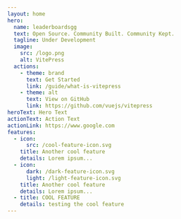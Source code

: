 ```yaml
---
layout: home
hero:
  name: leaderboardsgg
  text: Open Source. Community Built. Community Kept.
  tagline: Under Development
  image:
    src: /logo.png
    alt: VitePress
  actions:
    - theme: brand
      text: Get Started
      link: /guide/what-is-vitepress
    - theme: alt
      text: View on GitHub
      link: https://github.com/vuejs/vitepress
heroText: Hero Text
actionText: Action Text
actionLink: https://www.google.com
features:
  - icon:
      src: /cool-feature-icon.svg
    title: Another cool feature
    details: Lorem ipsum...
  - icon:
      dark: /dark-feature-icon.svg
      light: /light-feature-icon.svg
    title: Another cool feature
    details: Lorem ipsum...
  - title: COOL FEATURE
    details: testing the cool feature
---
```

